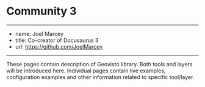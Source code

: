 # Community 3

---
  - name: Joel Marcey
  - title: Co-creator of Docusaurus 3
  - url: https://github.com/JoelMarcey
---

These pages contain description of Geovisto library. Both tools and layers will be introduced here.
Individual pages contain live examples, configuration examples and other information related to specific tool/layer.
